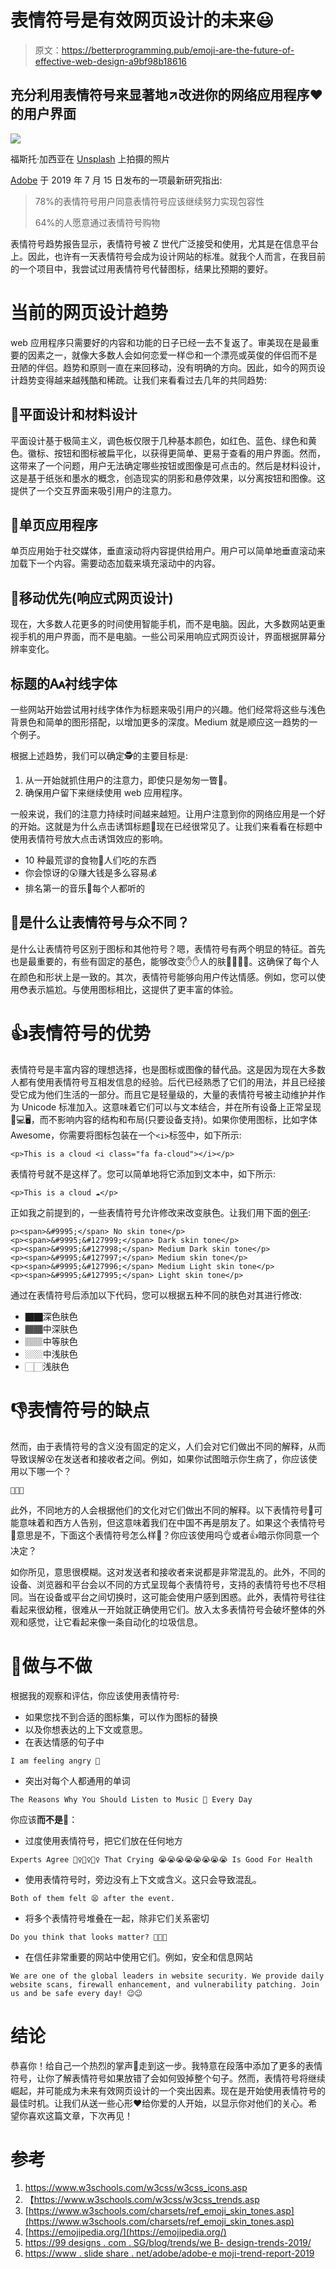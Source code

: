 # 表情符号是有效网页设计的未来😃

> 原文：<https://betterprogramming.pub/emoji-are-the-future-of-effective-web-design-a9bf98b18616>

## 充分利用表情符号来显著地↗️改进你的网络应用程序❤️的用户界面

![](img/ef29acf491adff620652fa7b68db67dc.png)

福斯托·加西亚在 [Unsplash](https://unsplash.com/search/photos/emoji?utm_source=unsplash&utm_medium=referral&utm_content=creditCopyText) 上拍摄的照片

[Adobe](https://www.slideshare.net/adobe/adobe-emoji-trend-report-2019) 于 2019 年 7 月 15 日发布的一项最新研究指出:

> 78%的表情符号用户同意表情符号应该继续努力实现包容性
> 
> 64%的人愿意通过表情符号购物

表情符号趋势报告显示，表情符号被 Z 世代广泛接受和使用，尤其是在信息平台上。因此，也许有一天表情符号会成为设计网站的标准。就我个人而言，在我目前的一个项目中，我尝试过用表情符号代替图标，结果比预期的要好。

# 当前的网页设计趋势

web 应用程序只需要好的内容和功能的日子已经一去不复返了。审美现在是最重要的因素之一，就像大多数人会如何恋爱一样😍和一个漂亮或英俊的伴侣而不是丑陋的伴侣。趋势和原则一直在来回移动，没有明确的方向。因此，如今的网页设计趋势变得越来越残酷和稀疏。让我们来看看过去几年的共同趋势:

## 🔹平面设计和材料设计

平面设计基于极简主义，调色板仅限于几种基本颜色，如红色、蓝色、绿色和黄色。徽标、按钮和图标被扁平化，以获得更简单、更易于查看的用户界面。然而，这带来了一个问题，用户无法确定哪些按钮或图像是可点击的。然后是材料设计，这是基于纸张和墨水的概念，创造现实的阴影和悬停效果，以分离按钮和图像。这提供了一个交互界面来吸引用户的注意力。

## 📄单页应用程序

单页应用始于社交媒体，垂直滚动将内容提供给用户。用户可以简单地垂直滚动来加载下一个内容。需要动态加载来填充滚动中的内容。

## 📱移动优先(响应式网页设计)

现在，大多数人花更多的时间使用智能手机，而不是电脑。因此，大多数网站更重视手机的用户界面，而不是电脑。一些公司采用响应式网页设计，界面根据屏幕分辨率变化。

## 标题的🗛衬线字体

一些网站开始尝试用衬线字体作为标题来吸引用户的兴趣。他们经常将这些与浅色背景色和简单的图形搭配，以增加更多的深度。Medium 就是顺应这一趋势的一个例子。

根据上述趋势，我们可以确定🕵️的主要目标是:

1.  从一开始就抓住用户的注意力，即使只是匆匆一瞥👀。
2.  确保用户留下来继续使用 web 应用程序。

一般来说，我们的注意力持续时间越来越短。让用户注意到你的网络应用是一个好的开始。这就是为什么点击诱饵标题🎣现在已经很常见了。让我们来看看在标题中使用表情符号放大点击诱饵效应的影响。

*   10 种最荒谬的食物🍲人们吃的东西
*   你会惊讶的😲赚大钱是多么容易💰
*   排名第一的音乐🎵每个人都听的

## 🤔是什么让表情符号与众不同？

是什么让表情符号区别于图标和其他符号？嗯，表情符号有两个明显的特征。首先也是最重要的，有些有固定的基色，能够改变✋✋人的肤色🏽✋🏿。这确保了每个人在颜色和形状上是一致的。其次，表情符号能够向用户传达情感。例如，您可以使用😳表示尴尬。与使用图标相比，这提供了更丰富的体验。

# 👍表情符号的优势

表情符号是丰富内容的理想选择，也是图标或图像的替代品。这是因为现在大多数人都有使用表情符号互相发信息的经验。后代已经熟悉了它们的用法，并且已经接受它成为他们生活的一部分。而且它是轻量级的，大量的表情符号被主动维护并作为 Unicode 标准加入。这意味着它们可以与文本结合，并在所有设备上正常呈现📱💻🖥️，而不影响内容的结构和布局(只要设备支持)。如果你使用图标，比如字体 Awesome，你需要将图标包装在一个`<i>`标签中，如下所示:

```
<p>This is a cloud <i class="fa fa-cloud"></i></p>
```

表情符号就不是这样了。您可以简单地将它添加到文本中，如下所示:

```
<p>This is a cloud ☁️</p>
```

正如我之前提到的，一些表情符号允许修改来改变肤色。让我们用下面的[例子](https://www.w3schools.com/charsets/tryit.asp?deci=9995&decitype=36):

```
p><span>&#9995;</span> No skin tone</p>
<p><span>&#9995;&#127999;</span> Dark skin tone</p>
<p><span>&#9995;&#127998;</span> Medium Dark skin tone</p>
<p><span>&#9995;&#127997;</span> Medium skin tone</p>
<p><span>&#9995;&#127996;</span> Medium Light skin tone</p>
<p><span>&#9995;&#127995;</span> Light skin tone</p>
```

通过在表情符号后添加以下代码，您可以根据五种不同的肤色对其进行修改:

*   🏿🏿深色肤色
*   🏾🏾中深肤色
*   🏽🏽中等肤色
*   🏼🏼中浅肤色
*   🏻🏻浅肤色

# 👎表情符号的缺点

然而，由于表情符号的含义没有固定的定义，人们会对它们做出不同的解释，从而导致误解😵在发送者和接收者之间。例如，如果你试图暗示你生病了，你应该使用以下哪一个？

```
🤒🤢🤮
```

此外，不同地方的人会根据他们的文化对它们做出不同的解释。以下表情符号👋可能意味着和西方人告别，但这意味着我们在中国不再是朋友了。如果这个表情符号🙅意思是不，下面这个表情符号怎么样🙆？你应该使用吗👌或者👍暗示你同意一个决定？

如你所见，意思很模糊。这对发送者和接收者来说都是非常混乱的。此外，不同的设备、浏览器和平台会以不同的方式呈现每个表情符号，支持的表情符号也不尽相同。当在设备或平台之间切换时，这可能会使用户感到困惑。此外，表情符号往往看起来很幼稚，很难从一开始就正确使用它们。放入太多表情符号会破坏整体的外观和感觉，让它看起来像一条自动化的垃圾信息。

# 📖做与不做

根据我的观察和评估，你应该使用表情符号:

*   如果您找不到合适的图标集，可以作为图标的替换
*   以及你想表达的上下文或意思。
*   在表达情感的句子中

```
I am feeling angry 💢
```

*   突出对每个人都通用的单词

```
The Reasons Why You Should Listen to Music 🎵 Every Day
```

你应该**而不是**🙅：

*   过度使用表情符号，把它们放在任何地方

```
Experts Agree 🙋‍♀️🙋‍♀️🙋‍♀ ️That Crying 😭😭😭😭😭😭😭😭 Is Good For Health
```

*   使用表情符号时，旁边没有上下文或含义。这只会导致混乱。

```
Both of them felt 😫 after the event.
```

*   将多个表情符号堆叠在一起，除非它们关系密切

```
Do you think that looks matter? 💪😤🙊
```

*   在信任非常重要的网站中使用它们。例如，安全和信息网站

```
We are one of the global leaders in website security. We provide daily website scans, firewall enhancement, and vulnerability patching. Join us and be safe every day! 😉😉
```

# 结论

恭喜你！给自己一个热烈的掌声👏走到这一步。我特意在段落中添加了更多的表情符号，让你了解表情符号如果放错了会如何毁掉整个句子。然而，表情符号将继续崛起，并可能成为未来有效网页设计的一个突出因素。现在是开始使用表情符号的最佳时机。让我们从送一些心形❤️给你爱的人开始，以显示你对他们的关心。希望你喜欢这篇文章，下次再见！

# 参考

1.  https://www.w3schools.com/w3css/w3css_icons.asp
2.  【https://www.w3schools.com/w3css/w3css_trends.asp 
3.  [https://www.w3schools.com/charsets/ref_emoji_skin_tones.asp](https://www.w3schools.com/charsets/ref_emoji_skin_tones.asp)
4.  [https://emojipedia.org/](https://emojipedia.org/)
5.  [https://99 designs . com . SG/blog/trends/we B- design-trends-2019/](https://99designs.com.sg/blog/trends/web-design-trends-2019/)
6.  [https://www . slide share . net/adobe/adobe-e moji-trend-report-2019](https://www.slideshare.net/adobe/adobe-emoji-trend-report-2019)